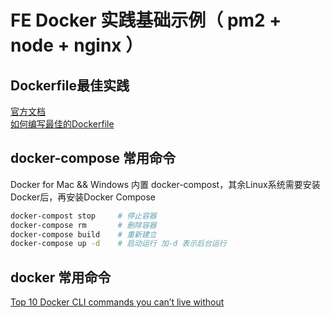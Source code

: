 # FE Docker 实践基础示例（ pm2 + node + nginx ）

## Dockerfile最佳实践
[官方文档](https://docs.docker.com/develop/develop-images/dockerfile_best-practices/)    
[如何编写最佳的Dockerfile](https://blog.fundebug.com/2017/05/15/write-excellent-dockerfile/)

## docker-compose 常用命令
Docker for Mac && Windows 内置 docker-compost，其余Linux系统需要安装Docker后，再安装Docker Compose
```bash
docker-compost stop     # 停止容器  
docker-compose rm       # 删除容器
docker-compose build    # 重新建立
docker-compose up -d    # 启动运行 加-d 表示后台运行
```

## docker 常用命令
[Top 10 Docker CLI commands you can’t live without](https://medium.com/the-code-review/top-10-docker-commands-you-cant-live-without-54fb6377f481)